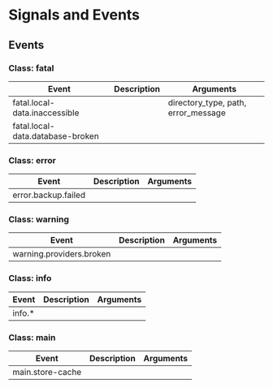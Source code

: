 <!--
This file is part of harbour-dashboard
SPDX-License-Identifier: GPL-3.0-or-later
SPDX-FileCopyrightText: 2020-2024  Mirian Margiani
-->

# Signals and Events

## Events

### Class: fatal

| Event                | Description                                              | Arguments |
|----------------------|----------------------------------------------------------|-----------|
| fatal.local-data.inaccessible | | directory_type, path, error_message |
| fatal.local-data.database-broken | | |

### Class: error

| Event                | Description                                              | Arguments |
|----------------------|----------------------------------------------------------|-----------|
| error.backup.failed  | | |

### Class: warning

| Event                | Description                                              | Arguments |
|----------------------|----------------------------------------------------------|-----------|
| warning.providers.broken | | |

### Class: info

| Event                | Description                                              | Arguments |
|----------------------|----------------------------------------------------------|-----------|
| info.*    | | |

### Class: main

| Event                | Description                                              | Arguments |
|----------------------|----------------------------------------------------------|-----------|
| main.store-cache    | | |

